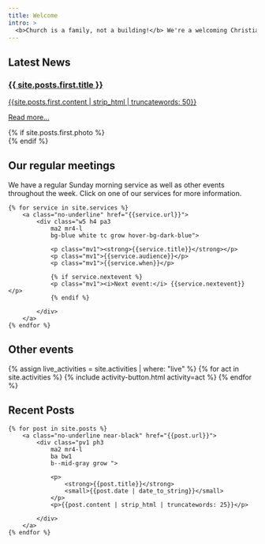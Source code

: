 ```yaml
---
title: Welcome
intro: >
  <b>Church is a family, not a building!</b> We're a welcoming Christian church based on the corner of Canning Road and Newton Street. We believe Jesus is the hope for the world and we want to share that real and lasting joy with you.
---
```

## Latest News

<div class="w-100 pv2 flex-l flex-wrap items-center-l">
	<div class="pa0 pl3
	ma2 cf
	ba bw1 b--mid-gray
	">
		<div class="w-100 fl-ns w-60-ns pa0 pr4">
			<a class="no-underline near-black" href="{{ site.posts.first.url }}">
				<h3>
					{{ site.posts.first.title }}
				</h3>
				<p>{{site.posts.first.content | strip_html | truncatewords: 50}}</p>
				<p class="tr w-100"><a href="{{ site.posts.first.url }}">Read more...</a></p>
			</a>
		</div>
		{% if site.posts.first.photo %}
			<div class="dn db-ns fr-ns w-40-ns h5 bg-center cover"
				style="background-image:url({{site.posts.first.photo}})">
			</div>
		{% endif %}
	</div>
</div>

## Our regular meetings
We have a regular Sunday morning service as well as other events throughout the week. Click on one of our services for more information.

<div class="w-100 pv2 flex-l flex-wrap items-center-l">

	{% for service in site.services %}
		<a class="no-underline" href="{{service.url}}">
			<div class="w5 h4 pa3
				ma2 mr4-l
				bg-blue white tc grow hover-bg-dark-blue">
				
				<p class="mv1"><strong>{{service.title}}</strong></p>
				<p class="mv1">{{service.audience}}</p>
				<p class="mv1">{{service.when}}</p>
				
				{% if service.nextevent %}
				<p class="mv1"><i>Next event:</i> {{service.nextevent}}</p>
				{% endif %}
				
			</div>
		</a>
	{% endfor %}

</div>

## Other events

<div class="w-100 pv2 flex-l flex-wrap items-center-l">
	{% assign live_activities = site.activities | where: "live" %}
	{% for act in site.activities %}
		{% 	include activity-button.html
			activity=act
			%}
	{% endfor %}
</div>	

## Recent Posts

<div class="w-100 pv2 flex-l flex-wrap items-center-l">

	{% for post in site.posts %}
		<a class="no-underline near-black" href="{{post.url}}">
			<div class="pv1 ph3
				ma2 mr4-l
				ba bw1
				b--mid-gray grow ">
				
				<p>
					<strong>{{post.title}}</strong>
					<small>{{post.date | date_to_string}}</small>
				</p>
				<p>{{post.content | strip_html | truncatewords: 25}}</p>
				
			</div>
		</a>
	{% endfor %}

</div>	
